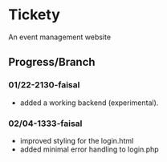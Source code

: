 # Tickety
An event management website

## Progress/Branch
### 01/22-2130-faisal
- added a working backend (experimental).

### 02/04-1333-faisal
- improved styling for the login.html
- added minimal error handling to login.php
